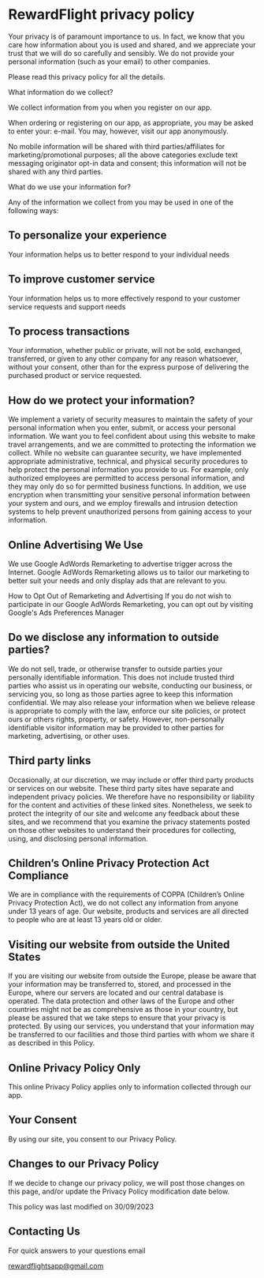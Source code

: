# RewardFlight privacy policy

Your privacy is of paramount importance to us. In fact, we know that you care how information about you is used and shared, and we appreciate your trust that we will do so carefully and sensibly. We do not provide your personal information (such as your email) to other companies.



Please read this privacy policy for all the details.



What information do we collect?

We collect information from you when you register on our app.



When ordering or registering on our app, as appropriate, you may be asked to enter your: e-mail. You may, however, visit our app anonymously.



No mobile information will be shared with third parties/affiliates for marketing/promotional purposes; all the above categories exclude text messaging originator opt-in data and consent; this information will not be shared with any third parties.



What do we use your information for?

Any of the information we collect from you may be used in one of the following ways:

## To personalize your experience
Your information helps us to better respond to your individual needs

## To improve customer service
Your information helps us to more effectively respond to your customer service requests and support needs

## To process transactions
Your information, whether public or private, will not be sold, exchanged, transferred, or given to any other company for any reason whatsoever, without your consent, other than for the express purpose of delivering the purchased product or service requested.


## How do we protect your information?

We implement a variety of security measures to maintain the safety of your personal information when you enter, submit, or access your personal information. We want you to feel confident about using this website to make travel arrangements, and we are committed to protecting the information we collect. While no website can guarantee security, we have implemented appropriate administrative, technical, and physical security procedures to help protect the personal information you provide to us. For example, only authorized employees are permitted to access personal information, and they may only do so for permitted business functions. In addition, we use encryption when transmitting your sensitive personal information between your system and ours, and we employ firewalls and intrusion detection systems to help prevent unauthorized persons from gaining access to your information.


## Online Advertising We Use

We use Google AdWords Remarketing to advertise trigger across the Internet. Google AdWords Remarketing allows us to tailor our marketing to better suit your needs and only display ads that are relevant to you.

How to Opt Out of Remarketing and Advertising If you do not wish to participate in our Google AdWords Remarketing, you can opt out by visiting Google's Ads Preferences Manager


## Do we disclose any information to outside parties?

We do not sell, trade, or otherwise transfer to outside parties your personally identifiable information. This does not include trusted third parties who assist us in operating our website, conducting our business, or servicing you, so long as those parties agree to keep this information confidential. We may also release your information when we believe release is appropriate to comply with the law, enforce our site policies, or protect ours or others rights, property, or safety. However, non-personally identifiable visitor information may be provided to other parties for marketing, advertising, or other uses.


## Third party links

Occasionally, at our discretion, we may include or offer third party products or services on our website. These third party sites have separate and independent privacy policies. We therefore have no responsibility or liability for the content and activities of these linked sites. Nonetheless, we seek to protect the integrity of our site and welcome any feedback about these sites, and we recommend that you examine the privacy statements posted on those other websites to understand their procedures for collecting, using, and disclosing personal information.


## Children’s Online Privacy Protection Act Compliance

We are in compliance with the requirements of COPPA (Children’s Online Privacy Protection Act), we do not collect any information from anyone under 13 years of age. Our website, products and services are all directed to people who are at least 13 years old or older.


## Visiting our website from outside the United States

If you are visiting our website from outside the Europe, please be aware that your information may be transferred to, stored, and processed in the Europe, where our servers are located and our central database is operated. The data protection and other laws of the Europe and other countries might not be as comprehensive as those in your country, but please be assured that we take steps to ensure that your privacy is protected. By using our services, you understand that your information may be transferred to our facilities and those third parties with whom we share it as described in this Policy.


## Online Privacy Policy Only

This online Privacy Policy applies only to information collected through our app.


## Your Consent

By using our site, you consent to our Privacy Policy.



## Changes to our Privacy Policy

If we decide to change our privacy policy, we will post those changes on this page, and/or update the Privacy Policy modification date below.



This policy was last modified on 30/09/2023



## Contacting Us

For quick answers to your questions email

rewardflightsapp@gmail.com
